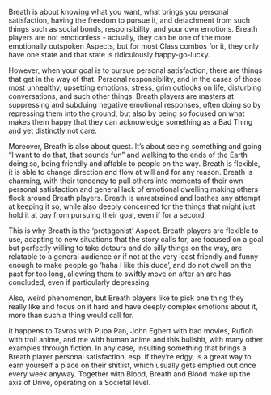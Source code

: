 Breath is about knowing what you want, what brings you personal satisfaction, having the freedom to pursue it, and detachment from such things such as social bonds, responsibility, and your own emotions. Breath players are not emotionless - actually, they can be one of the more emotionally outspoken Aspects, but for most Class combos for it, they only have one state and that state is ridiculously happy-go-lucky. 

However, when your goal is to pursue personal satisfaction, there are things that get in the way of that. Personal responsibility, and in the cases of those most unhealthy, upsetting emotions, stress, grim outlooks on life, disturbing conversations, and such other things. Breath players are masters at suppressing and subduing negative emotional responses, often doing so by repressing them into the ground, but also by being so focused on what makes them happy that they can acknowledge something as a Bad Thing and yet distinctly not care.

Moreover, Breath is also about quest. It’s about seeing something and going “I want to do that, that sounds fun” and walking to the ends of the Earth doing so, being friendly and affable to people on the way. Breath is flexible, it is able to change direction and flow at will and for any reason. Breath is charming, with their tendency to pull others into moments of their own personal satisfaction and general lack of emotional dwelling making others flock around Breath players. Breath is unrestrained and loathes any attempt at keeping it so, while also deeply concerned for the things that might just hold it at bay from pursuing their goal, even if for a second.

This is why Breath is the ‘protagonist’ Aspect. Breath players are flexible to use, adapting to new situations that the story calls for, are focused on a goal but perfectly willing to take detours and do silly things on the way, are relatable to a general audience or if not at the very least friendly and funny enough to make people go ‘haha I like this dude’, and do not dwell on the past for too long, allowing them to swiftly move on after an arc has concluded, even if particularly depressing.

Also, weird phenomenon, but Breath players like to pick one thing they really like and focus on it hard and have deeply complex emotions about it, more than such a thing would call for. 

It happens to Tavros with Pupa Pan, John Egbert with bad movies, Rufioh with troll anime, and me with human anime and this bullshit, with many other examples through fiction. In any case, insulting something that brings a Breath player personal satisfaction, esp. if they’re edgy, is a great way to earn yourself a place on their shitlist, which usually gets emptied out once every week anyway.
Together with Blood, Breath and Blood make up the axis of Drive, operating on a Societal level.